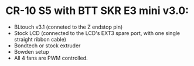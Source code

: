 # CR-10 S5 with BTT SKR E3 mini v3.0:

 - BLtouch v3.1 (conneted to the Z endstop pin)
 - Stock LCD (connected to the LCD's EXT3 spare port, with one single straight ribbon cable)
 - Bondtech or stock extruder
 - Bowden setup
 - All 4 fans are PWM controlled.
